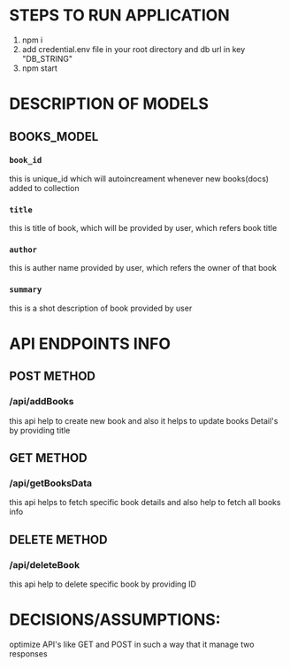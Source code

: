 # STEPS TO RUN APPLICATION

1. npm i
2. add credential.env file in your root directory and db url in key "DB_STRING"
3. npm start


# DESCRIPTION OF MODELS

## BOOKS_MODEL

### `book_id`

this is unique_id which will autoincreament whenever new books(docs) added to collection

### `title`

this is title of book, which will be provided by user, which refers book title

### `author`

this is auther name provided by user, which refers the owner of that book

### `summary`

this is a shot description of book provided by user


# API ENDPOINTS INFO


## POST METHOD

### /api/addBooks 
this api help to create new book and also it helps to update books Detail's by providing title

## GET METHOD

### /api/getBooksData
this api helps to fetch specific book details and also help to fetch all books info

## DELETE METHOD

### /api/deleteBook
this api help to delete specific book by providing ID



# DECISIONS/ASSUMPTIONS:

optimize API's like GET and POST in such a way that it manage two responses


